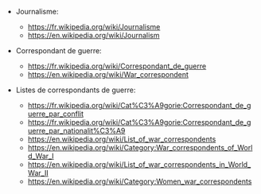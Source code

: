 * Journalisme:
  * https://fr.wikipedia.org/wiki/Journalisme 
  * https://en.wikipedia.org/wiki/Journalism 

* Correspondant de guerre:
  * https://fr.wikipedia.org/wiki/Correspondant_de_guerre
  * https://en.wikipedia.org/wiki/War_correspondent

* Listes de correspondants de guerre:
  * https://fr.wikipedia.org/wiki/Cat%C3%A9gorie:Correspondant_de_guerre_par_conflit 
  * https://fr.wikipedia.org/wiki/Cat%C3%A9gorie:Correspondant_de_guerre_par_nationalit%C3%A9
  * https://en.wikipedia.org/wiki/List_of_war_correspondents 
  * https://en.wikipedia.org/wiki/Category:War_correspondents_of_World_War_I
  * https://en.wikipedia.org/wiki/List_of_war_correspondents_in_World_War_II 
  * https://en.wikipedia.org/wiki/Category:Women_war_correspondents 
